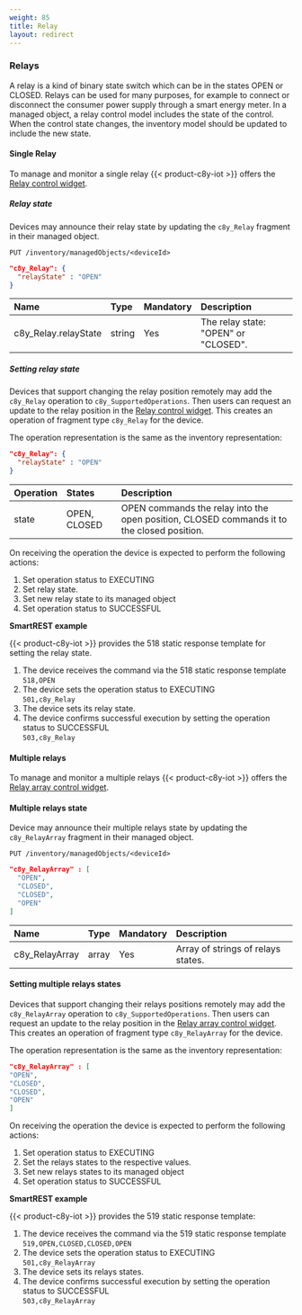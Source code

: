 ```yaml
---
weight: 85
title: Relay
layout: redirect
---
```


### Relays

A relay is a kind of binary state switch which can be in the states OPEN or CLOSED. Relays can be used for many purposes, for example to connect or disconnect the consumer power supply through a smart energy meter.
In a managed object, a relay control model includes the state of the control. When the control state changes, the inventory model should be updated to include the new state.

#### Single Relay

To manage and monitor a single relay {{< product-c8y-iot >}} offers the [Relay control widget](/users-guide/cockpit#relay-control).

##### Relay state

Devices may announce their relay state by updating the `c8y_Relay` fragment in their managed object.

```http
PUT /inventory/managedObjects/<deviceId>
```
```json
"c8y_Relay": {
  "relayState" : "OPEN"
}
```

|Name|Type|Mandatory|Description|
|:---|:---|:--------|:----------|
|c8y_Relay.relayState|string|Yes|The relay state: "OPEN" or "CLOSED".|

##### Setting relay state

Devices that support changing the relay position remotely may add the `c8y_Relay` operation to `c8y_SupportedOperations`. Then users can request an update to the relay position in the [Relay control widget](/users-guide/cockpit#relay-control). This creates an operation of fragment type `c8y_Relay` for the device.

The operation representation is the same as the inventory representation:

```json
"c8y_Relay": {
  "relayState" : "OPEN"
}
```

|Operation|States|Description|
|:--------|:-----|:----------|
|state|OPEN, CLOSED|OPEN commands the relay into the open position, CLOSED commands it to the closed position.|

On receiving the operation the device is expected to perform the following actions:

1. Set operation status to EXECUTING
2. Set relay state.
3. Set new relay state to its managed object
4. Set operation status to SUCCESSFUL

**SmartREST example**

{{< product-c8y-iot >}} provides the 518 static response template for setting the relay state.

1. The device receives the command via the 518 static response template<br>
   `518,OPEN`
2. The device sets the operation status to EXECUTING<br>
   `501,c8y_Relay`
3. The device sets its relay state.
4. The device confirms successful execution by setting the operation status to SUCCESSFUL<br>
   `503,c8y_Relay`

#### Multiple relays

To manage and monitor a multiple relays {{< product-c8y-iot >}} offers the [Relay array control widget](/users-guide/cockpit#relay-array-control).


#### Multiple relays state

Device may announce their multiple relays state by updating the `c8y_RelayArray` fragment in their managed object.

```http
PUT /inventory/managedObjects/<deviceId>
```
```json
"c8y_RelayArray" : [
  "OPEN",
  "CLOSED",
  "CLOSED",
  "OPEN"
]
```
|Name|Type|Mandatory|Description|
|:---|:---|:--------|:----------|
|c8y_RelayArray|array|Yes|Array of strings of relays states.|

#### Setting multiple relays states

Devices that support changing their relays positions remotely may add the `c8y_RelayArray` operation to `c8y_SupportedOperations`. Then users can request an update to the relay position in the [Relay array control widget](/users-guide/cockpit#relay-array-control). This creates an operation of fragment type `c8y_RelayArray` for the device.

The operation representation is the same as the inventory representation:

```json
"c8y_RelayArray" : [
"OPEN",
"CLOSED",
"CLOSED",
"OPEN"
]
```

On receiving the operation the device is expected to perform the following actions:

1. Set operation status to EXECUTING
2. Set the relays states to the respective values.
3. Set new relays states to its managed object
4. Set operation status to SUCCESSFUL

**SmartREST example**

{{< product-c8y-iot >}} provides the 519 static response template:

1. The device receives the command via the 519 static response template<br>
   `519,OPEN,CLOSED,CLOSED,OPEN`
2. The device sets the operation status to EXECUTING<br>
   `501,c8y_RelayArray`
3. The device sets its relays states.
4. The device confirms successful execution by setting the operation status to SUCCESSFUL<br>
   `503,c8y_RelayArray`
